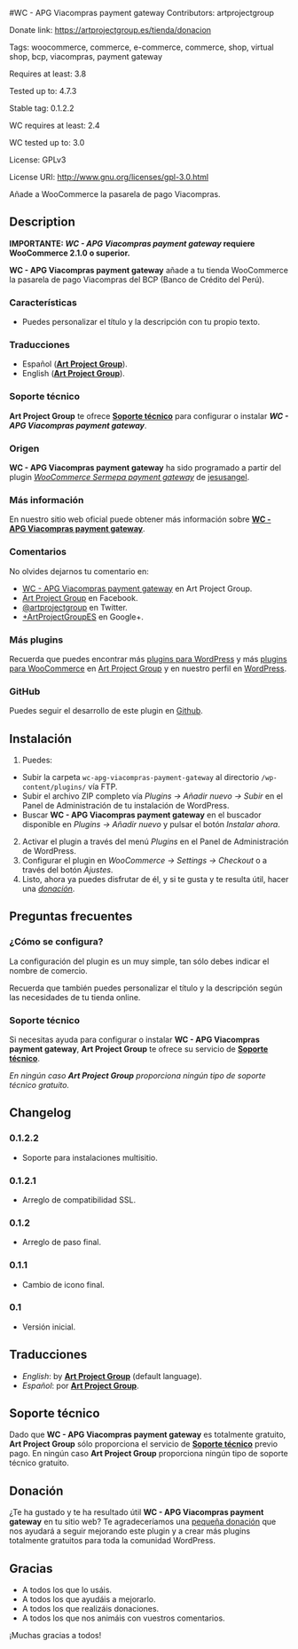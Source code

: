 #WC - APG Viacompras payment gateway
Contributors: artprojectgroup

Donate link: https://artprojectgroup.es/tienda/donacion

Tags: woocommerce, commerce, e-commerce, commerce, shop, virtual shop, bcp, viacompras, payment gateway

Requires at least: 3.8

Tested up to: 4.7.3

Stable tag: 0.1.2.2

WC requires at least: 2.4

WC tested up to: 3.0

License: GPLv3

License URI: http://www.gnu.org/licenses/gpl-3.0.html

Añade a WooCommerce la pasarela de pago Viacompras.

## Description
**IMPORTANTE: *WC - APG Viacompras payment gateway* requiere WooCommerce 2.1.0 o superior.**

**WC - APG Viacompras payment gateway** añade a tu tienda WooCommerce la pasarela de pago Viacompras del BCP (Banco de Crédito del Perú).

### Características
* Puedes personalizar el título y la descripción con tu propio texto.

### Traducciones
* Español ([**Art Project Group**](https://artprojectgroup.es/)).
* English ([**Art Project Group**](https://artprojectgroup.es/)).

### Soporte técnico
**Art Project Group** te ofrece [**Soporte técnico**](https://wcprojectgroup.es/tienda/ticket-de-soporte) para configurar o instalar ***WC - APG Viacompras payment gateway***.

### Origen
**WC - APG Viacompras payment gateway** ha sido programado a partir del plugin [*WooCommerce Sermepa payment gateway*](https://wordpress.org/plugins/woocommerce-sermepa-payment-gateway/) de [jesusangel](https://profiles.wordpress.org/jesusangel/).

### Más información
En nuestro sitio web oficial puede obtener más información sobre [**WC - APG Viacompras payment gateway**](https://artprojectgroup.es/plugins-para-wordpress/plugins-para-woocommerce/wc-apg-viacompras-payment-gateway). 

### Comentarios
No olvides dejarnos tu comentario en:

* [WC - APG Viacompras payment gateway](https://artprojectgroup.es/plugins-para-wordpress/plugins-para-woocommerce/wc-apg-nifcifnie-field) en Art Project Group.
* [Art Project Group](https://www.facebook.com/artprojectgroup) en Facebook.
* [@artprojectgroup](https://twitter.com/artprojectgroup) en Twitter.
* [+ArtProjectGroupES](https://plus.google.com/+ArtProjectGroupES/) en Google+.

### Más plugins
Recuerda que puedes encontrar más [plugins para WordPress](https://artprojectgroup.es/plugins-para-wordpress) y más [plugins para WooCommerce](https://artprojectgroup.es/plugins-para-wordpress/plugins-para-woocommerce) en [Art Project Group](https://artprojectgroup.es) y en nuestro perfil en [WordPress](https://profiles.wordpress.org/artprojectgroup/).

### GitHub
Puedes seguir el desarrollo de este plugin en [Github](https://github.com/artprojectgroup/wc-apg-viacompras-payment-gateway).

## Instalación
1. Puedes:
 * Subir la carpeta `wc-apg-viacompras-payment-gateway` al directorio `/wp-content/plugins/` vía FTP. 
 * Subir el archivo ZIP completo vía *Plugins -> Añadir nuevo -> Subir* en el Panel de Administración de tu instalación de WordPress.
 * Buscar **WC - APG Viacompras payment gateway** en el buscador disponible en *Plugins -> Añadir nuevo* y pulsar el botón *Instalar ahora*.
2. Activar el plugin a través del menú *Plugins* en el Panel de Administración de WordPress.
3. Configurar el plugin en *WooCommerce -> Settings -> Checkout* o a través del botón *Ajustes*.
4. Listo, ahora ya puedes disfrutar de él, y si te gusta y te resulta útil, hacer una [*donación*](https://artprojectgroup.es/tienda/donacion).

## Preguntas frecuentes
### ¿Cómo se configura?
La configuración del plugin es un muy simple, tan sólo debes indicar el nombre de comercio. 

Recuerda que también puedes personalizar el título y la descripción según las necesidades de tu tienda online.

### Soporte técnico
Si necesitas ayuda para configurar o instalar **WC - APG Viacompras payment gateway**, **Art Project Group** te ofrece su servicio de [**Soporte técnico**](https://wcprojectgroup.es/tienda/ticket-de-soporte). 

*En ningún caso **Art Project Group** proporciona ningún tipo de soporte técnico gratuito.*

## Changelog
### 0.1.2.2
* Soporte para instalaciones multisitio.

### 0.1.2.1
* Arreglo de compatibilidad SSL.

### 0.1.2
* Arreglo de paso final.

### 0.1.1
* Cambio de icono final.

### 0.1
* Versión inicial.

## Traducciones
* *English*: by [**Art Project Group**](https://artprojectgroup.es/) (default language).
* *Español*: por [**Art Project Group**](https://artprojectgroup.es/).

## Soporte técnico
Dado que **WC - APG Viacompras payment gateway** es totalmente gratuito, **Art Project Group** sólo proporciona el servicio de [**Soporte técnico**](https://wcprojectgroup.es/tienda/ticket-de-soporte) previo pago. En ningún caso **Art Project Group** proporciona ningún tipo de soporte técnico gratuito.

## Donación
¿Te ha gustado y te ha resultado útil **WC - APG Viacompras payment gateway** en tu sitio web? Te agradeceríamos una [pequeña donación](https://artprojectgroup.es/tienda/donacion) que nos ayudará a seguir mejorando este plugin y a crear más plugins totalmente gratuitos para toda la comunidad WordPress.

## Gracias
* A todos los que lo usáis.
* A todos los que ayudáis a mejorarlo.
* A todos los que realizáis donaciones.
* A todos los que nos animáis con vuestros comentarios.

¡Muchas gracias a todos!

